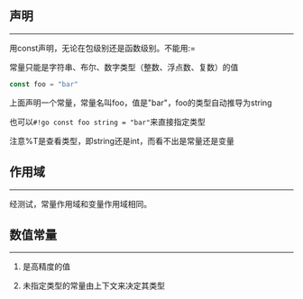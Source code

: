 ## **声明**

---

用const声明，无论在包级别还是函数级别。不能用:=

常量只能是字符串、布尔、数字类型（整数、浮点数、复数）的值

```go
const foo = "bar"
```

上面声明一个常量，常量名叫foo，值是"bar"，foo的类型自动推导为string

也可以`#!go const foo string = "bar"`来直接指定类型

注意%T是查看类型，即string还是int，而看不出是常量还是变量

## **作用域**

---

经测试，常量作用域和变量作用域相同。

## **数值常量**

---

1. 是高精度的值

2. 未指定类型的常量由上下文来决定其类型
